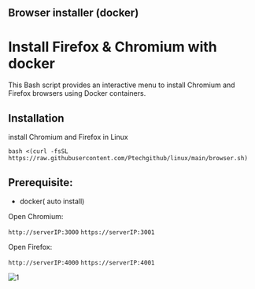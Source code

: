 ## Browser installer (docker)

# Install Firefox & Chromium with docker

This Bash script provides an interactive menu to install Chromium and Firefox browsers using Docker containers.

## Installation

install Chromium and Firefox in Linux

```
bash <(curl -fsSL https://raw.githubusercontent.com/Ptechgithub/linux/main/browser.sh)
```
## Prerequisite: 
- docker( auto install)


Open Chromium:

``
http://serverIP:3000
``
``
https://serverIP:3001
``

Open Firefox:

``
http://serverIP:4000
``
``
https://serverIP:4001
``

![1](https://raw.githubusercontent.com/Ptechgithub/linux/main/media/1.jpg)
